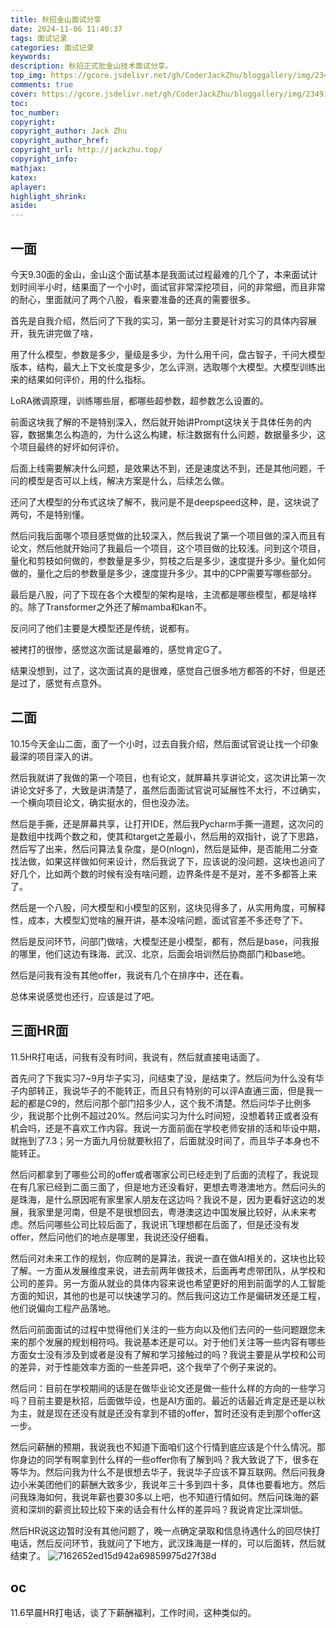 ```yaml
---
title: 秋招金山面试分享
date: 2024-11-06 11:40:37
tags: 面试记录
categories: 面试记录
keywords: 
description: 秋招正式批金山技术面试分享。
top_img: https://gcore.jsdelivr.net/gh/CoderJackZhu/bloggallery/img/2349135dde1b4a4828b209c87569c4a8.jpeg
comments: true
cover: https://gcore.jsdelivr.net/gh/CoderJackZhu/bloggallery/img/2349135dde1b4a4828b209c87569c4a8.jpeg
toc:
toc_number:
copyright:
copyright_author: Jack Zhu
copyright_author_href: 
copyright_url: http://jackzhu.top/
copyright_info: 
mathjax: 
katex: 
aplayer: 
highlight_shrink: 
aside: 
---
```


## 一面

今天9.30面的金山，金山这个面试基本是我面试过程最难的几个了，本来面试计划时间半小时，结果面了一个小时，面试官非常深挖项目，问的非常细，而且非常的耐心，里面就问了两个八股，看来要准备的还真的需要很多。



首先是自我介绍，然后问了下我的实习，第一部分主要是针对实习的具体内容展开，我先讲完做了啥，

用了什么模型，参数是多少，量级是多少，为什么用千问，盘古智子，千问大模型版本，结构，最大上下文长度是多少，怎么评测，选取哪个大模型。大模型训练出来的结果如何评价，用的什么指标。

LoRA微调原理，训练哪些层，都哪些超参数，超参数怎么设置的。

前面这块我了解的不是特别深入，然后就开始讲Prompt这块关于具体任务的内容，数据集怎么构造的，为什么这么构建，标注数据有什么问题，数据量多少，这个项目最终的好坏如何评价。

后面上线需要解决什么问题，是效果达不到，还是速度达不到，还是其他问题，千问的模型是否可以上线，解决方案是什么，后续怎么做。

还问了大模型的分布式这块了解不，我问是不是deepspeed这种，是，这块说了两句，不是特别懂。

然后问我后面哪个项目感觉做的比较深入，然后我说了第一个项目做的深入而且有论文，然后他就开始问了我最后一个项目，这个项目做的比较浅。问到这个项目，量化和剪枝如何做的，参数量是多少，剪枝之后是多少，速度提升多少。量化如何做的，量化之后的参数量是多少，速度提升多少。其中的CPP需要写哪些部分。

最后是八股，问了下现在各个大模型的架构是啥，主流都是哪些模型，都是啥样的。除了Transformer之外还了解mamba和kan不。

反问问了他们主要是大模型还是传统，说都有。

被拷打的很惨，感觉这次面试是最难的，感觉肯定G了。

结果没想到，过了，这次面试真的是很难，感觉自己很多地方都答的不好，但是还是过了，感觉有点意外。


## 二面

10.15今天金山二面，面了一个小时，过去自我介绍，然后面试官说让找一个印象最深的项目深入的讲。

然后我就讲了我做的第一个项目，也有论文，就屏幕共享讲论文，这次讲比第一次讲论文好多了，大致是讲清楚了，虽然后面面试官说可延展性不太行，不过确实，一个横向项目论文，确实挺水的，但也没办法。

然后是手撕，还是屏幕共享，让打开IDE，然后我Pycharm手撕一道题，这次问的是数组中找两个数之和，使其和target之差最小，然后用的双指针，说了下思路，然后写了出来，然后问算法复杂度，是O(nlogn)，然后是延伸，是否能用二分查找法做，如果这样做如何来设计，然后我说了下，应该说的没问题，这块也追问了好几个，比如两个数的时候有没有啥问题，边界条件是不是对，差不多都答上来了。

然后是一个八股，问大模型和小模型的区别，这块见得多了，从实用角度，可解释性，成本，大模型幻觉啥的展开讲，基本没啥问题，面试官差不多还夸了下。

然后是反问环节，问部门做啥，大模型还是小模型，都有，然后是base，问我报的哪里，他们这边有珠海、武汉、北京，后面会培训然后协商部门和base地。

然后是问我有没有其他offer，我说有几个在排序中，还在看。

总体来说感觉也还行，应该是过了吧。


## 三面HR面

11.5HR打电话，问我有没有时间，我说有，然后就直接电话面了。

首先问了下我实习7~9月华子实习，问结束了没，是结束了。然后问为什么没有华子内部转正，我说华子的不能转正，而且只有特别的可以评A直通三面，但是我一起的都是C9的，然后问那个部门招多少人，这个我不清楚。然后问华子比例多少，我说那个比例不超过20%。然后问实习为什么时间短，没想着转正或者没有机会吗，还是不喜欢工作内容。我说一方面前面在学校老师安排的活和毕设中期，就拖到了7.3；另一方面九月份就要秋招了，后面就没时间了，而且华子本身也不能转正。

然后问都拿到了哪些公司的offer或者哪家公司已经走到了后面的流程了，我说现在有几家已经到二面三面了，但是地方还没看好，更想去粤港澳地方。然后问头的是珠海，是什么原因呢有家里家人朋友在这边吗？我说不是，因为更看好这边的发展，我家里是河南，但是不是很想回去，粤港澳这边中国发展比较好，从未来考虑。然后问哪些公司比较后面了，我说讯飞理想都在后面了，但是还没有发offer，然后问他们的地点是哪里，我说还没仔细看。

然后问对未来工作的规划，你应聘的是算法，我说一直在做AI相关的，这块也比较了解。一方面从发展维度来说，进去前两年做技术，后面再考虑带团队，从学校和公司的差异。另一方面从就业的具体内容来说也希望更好的用到前面学的人工智能方面的知识，其他的也是可以快速学习的。然后我问这边工作是偏研发还是工程，他们说偏向工程产品落地。

然后问前面面试的过程中觉得他们关注的一些方向以及他们去问的一些问题跟您未来的那个发展的规划相符吗。我说基本还是可以。对于他们关注等一些内容有哪些方面女士没有涉及到或者是没有了解和学习接触过的吗？我说主要是从学校和公司的差异，对于性能效率方面的一些差异吧，这个我举了个例子来说的。

然后问：目前在学校期间的话是在做毕业论文还是做一些什么样的方向的一些学习吗？目前主要是秋招，后面做毕设，也是AI方面的。最近的话最近肯定是还是以秋为主，就是现在还没有就是还没有拿到不错的offer，暂时还没有走到那个offer这一步。

然后问薪酬的预期，我说我也不知道下面咱们这个行情到底应该是个什么情况。那你身边的同学有啊拿到什么样的一些offer你有了解到吗？我大致说了下，很多在等华为。然后问我为什么不是很想去华子，我说华子应该不算互联网。然后问我身边小米美团他们的薪酬大致多少，我说年三十多到四十多，具体也要看地方。然后问我珠海如何，我说年薪也要30多以上吧，也不知道行情如何。然后问珠海的薪资和深圳的薪资比较比较下来的话会有什么样的差异吗？我说肯定比深圳低。

然后HR说这边暂时没有其他问题了，晚一点确定录取和信息待遇什么的回尽快打电话，然后反问环节，我就问了下地方，武汉珠海是一样的，可以后面转，然后就结束了。
![7162652ed15d942a69859975d27f38d](https://gcore.jsdelivr.net/gh/CoderJackZhu/bloggallery/img/7162652ed15d942a69859975d27f38d.png)

## oc

11.6早晨HR打电话，谈了下薪酬福利，工作时间，这种类似的。